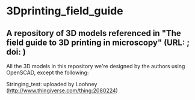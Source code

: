 # 3Dprinting_field_guide
## A repository of 3D models referenced in "The field guide to 3D printing in microscopy" (URL: ; doi: )

All the 3D models in this repository we're designed by the authors using OpenSCAD, except the following:

Stringing_test: uploaded by Loohney (http://www.thingiverse.com/thing:2080224)
